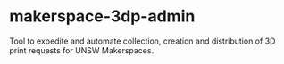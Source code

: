 # makerspace-3dp-admin
Tool to expedite and automate collection, creation and distribution of 3D print requests for UNSW Makerspaces.
